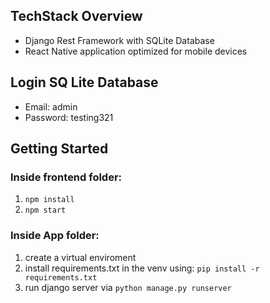 ##  TechStack Overview
 - Django Rest Framework with SQLite Database
 - React Native application optimized for mobile devices

##  Login SQ Lite Database
- Email: admin
- Password: testing321

## Getting Started
### Inside frontend folder: 
1. `npm install`
2. `npm start`

### Inside App folder: 
1. create a virtual enviroment
2. install requirements.txt in the venv using: `pip install -r requirements.txt`
3. run django server via `python manage.py runserver`
